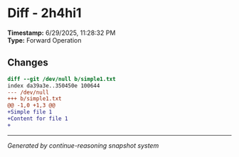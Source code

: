 # Diff - 2h4hi1

**Timestamp:** 6/29/2025, 11:28:32 PM  
**Type:** Forward Operation

## Changes

```diff
diff --git /dev/null b/simple1.txt
index da39a3e..350450e 100644
--- /dev/null
+++ b/simple1.txt
@@ -1,0 +1,3 @@
+Simple file 1
+Content for file 1
+

```

---
*Generated by continue-reasoning snapshot system*
